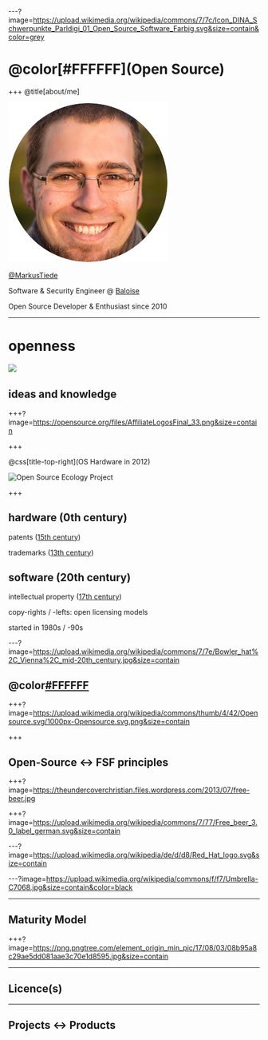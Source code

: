 ---?image=https://upload.wikimedia.org/wikipedia/commons/7/7c/Icon_DINA_Schwerpunkte_Parldigi_01_Open_Source_Software_Farbig.svg&size=contain&color=grey

# @color[#FFFFFF](Open Source)

+++
@title[about/me]

![me](https://github.com/MarkusTiede/about/raw/master/img/me-circle.png)

[@MarkusTiede](https://twitter.com/markustiede)

Software & Security Engineer @ [Baloise](https://www.baloise.com)

Open Source Developer & Enthusiast since 2010

---

# openness

![](https://upload.wikimedia.org/wikipedia/commons/thumb/3/3c/Icon_DINA_Voraussetzungen_Digitale_Nachhaltigkeit_06_Geteiltes_Wissen_Farbig.svg/200px-Icon_DINA_Voraussetzungen_Digitale_Nachhaltigkeit_06_Geteiltes_Wissen_Farbig.svg.png)

## ideas and knowledge

+++?image=https://opensource.org/files/AffiliateLogosFinal_33.png&size=contain

+++

@css[title-top-right](OS Hardware in 2012)

![Open Source Ecology Project](https://player.vimeo.com/video/51764445)

+++

## hardware (0th century)

patents ([15th century](https://en.wikipedia.org/wiki/Patent#History))

trademarks ([13th century](https://en.wikipedia.org/wiki/Trademark#History))

## software (20th century)

intellectual property ([17th century](https://en.wikipedia.org/wiki/Intellectual_property#History))

copy-rights / -lefts: open licensing models

started in 1980s / -90s

---?image=https://upload.wikimedia.org/wikipedia/commons/7/7e/Bowler_hat%2C_Vienna%2C_mid-20th_century.jpg&size=contain

## @color[#FFFFFF](an "old hat")

+++?image=https://upload.wikimedia.org/wikipedia/commons/thumb/4/42/Opensource.svg/1000px-Opensource.svg.png&size=contain

+++

## Open-Source <-> FSF principles

+++?image=https://theundercoverchristian.files.wordpress.com/2013/07/free-beer.jpg

+++?image=https://upload.wikimedia.org/wikipedia/commons/7/77/Free_beer_3.0_label_german.svg&size=contain

---?image=https://upload.wikimedia.org/wikipedia/de/d/d8/Red_Hat_logo.svg&size=contain

---?image=https://upload.wikimedia.org/wikipedia/commons/f/f7/Umbrella-C7068.jpg&size=contain&color=black

---
## Maturity Model

+++?image=https://png.pngtree.com/element_origin_min_pic/17/08/03/08b95a8c29ae5dd081aae3c70e1d8595.jpg&size=contain

---
## Licence(s)

---
## Projects <-> Products

